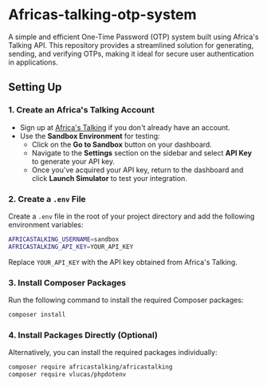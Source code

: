 # Africas-talking-otp-system

A simple and efficient One-Time Password (OTP) system built using Africa's Talking API. This repository provides a streamlined solution for generating, sending, and verifying OTPs, making it ideal for secure user authentication in applications.

## Setting Up

### 1. Create an Africa's Talking Account

- Sign up at [Africa's Talking](https://africastalking.com/) if you don't already have an account.
- Use the **Sandbox Environment** for testing:
  - Click on the **Go to Sandbox** button on your dashboard.
  - Navigate to the **Settings** section on the sidebar and select **API Key** to generate your API key.
  - Once you've acquired your API key, return to the dashboard and click **Launch Simulator** to test your integration.

### 2. Create a `.env` File

Create a `.env` file in the root of your project directory and add the following environment variables:

```bash
AFRICASTALKING_USERNAME=sandbox
AFRICASTALKING_API_KEY=YOUR_API_KEY
```

Replace `YOUR_API_KEY` with the API key obtained from Africa's Talking.

### 3. Install Composer Packages

Run the following command to install the required Composer packages:

```bash
composer install
```

### 4. Install Packages Directly (Optional)

Alternatively, you can install the required packages individually:

```bash
composer require africastalking/africastalking
composer require vlucas/phpdotenv
```
